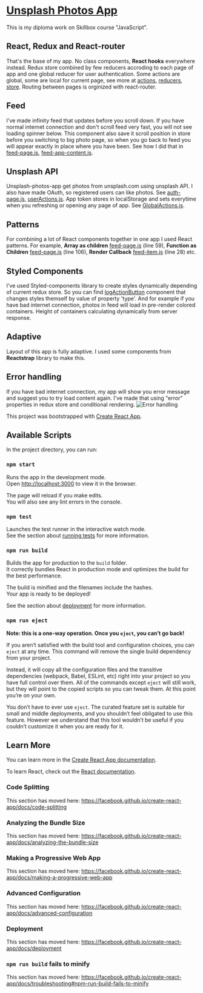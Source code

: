 # [Unsplash Photos App](https://unsplash-photos.ru/)
This is my diploma work on Skillbox course "JavaScript".

## React, Redux and React-router
That's the base of my app. No class components, **React hooks** everywhere instead. Redux store combined by few reducers accroding to each page of app and one global reducer for user authentication. Some actions are global, some are local for current page, see more at [actions](https://github.com/VadimVeberg/unsplash-photos-app/tree/master/src/actions), [reducers](https://github.com/VadimVeberg/unsplash-photos-app/tree/master/g/reducers), [store](https://github.com/VadimVeberg/unsplash-photos-app/tree/master/src/store). Routing between pages is orginized with react-router.

## Feed
I've made infinity feed that updates before you scroll down. If you have normal internet connection and don't scroll feed very fast, you will not see loading spinner below. This component also save it scroll position in store before you switching to big photo page, so when you go back to feed you will appear exactly in place where you have been. See how I did that in [feed-page.js](https://github.com/VadimVeberg/unsplash-photos-app/blob/master/src/components/pages/feed-page.js), [feed-app-content.js](https://github.com/VadimVeberg/unsplash-photos-app/blob/master/src/components/feed-app-content/feed-app-content.js).

## Unsplash API
Unsplash-photos-app get photos from unsplash.com using unsplash API. I also have made OAuth, so registered users can like photos. See [auth-page.js](https://github.com/VadimVeberg/unsplash-photos-app/blob/master/src/components/pages/auth-page.js), [userActions.js](https://github.com/VadimVeberg/unsplash-photos-app/blob/master/src/actions/UserActions.js). App token stores in localStorage and sets everytime when you refreshing or opening any page of app. See [GlobalActions.js](https://github.com/VadimVeberg/unsplash-photos-app/blob/master/src/actions/GlobalActions.js).

## Patterns
For combining a lot of React components together in one app I used React patterns. For example, **Array as children** [feed-page.js](https://github.com/VadimVeberg/unsplash-photos-app/blob/master/src/components/pages/feed-page.js) (line 59), **Function as Children** [feed-page.js](https://github.com/VadimVeberg/unsplash-photos-app/blob/master/src/components/pages/feed-page.js) (line 106), **Render Callback** [feed-item.js](https://github.com/VadimVeberg/unsplash-photos-app/blob/master/src/components/feed-item/feed-item.js) (line 28) etc.

## Styled Components
I've used Styled-components library to create styles dynamically depending of current redux store. So you can find [logActionButton](https://github.com/VadimVeberg/unsplash-photos-app/blob/master/src/components/logActionButton/logActionButton.js) component that changes styles themself by value of property 'type'. And for example if you have bad internet connection, photos in feed will load in pre-render colored containers. Height of containers calculating dynamically from server response. 

## Adaptive
Layout of this app is fully adaptive. I used some components from **Reactstrap** library to make this.

## Error handling
If you have bad internet connection, my app will show you error message and suggest you to try load content again. I've made that using "error" properties in redux store and conditional rendering. 
<img scr="https://vadimveberg.ru/assets/img/git_readme/Error_handling.png" alt="Error handling">

This project was bootstrapped with [Create React App](https://github.com/facebook/create-react-app).
## Available Scripts

In the project directory, you can run:

### `npm start`

Runs the app in the development mode.<br />
Open [http://localhost:3000](http://localhost:3000) to view it in the browser.

The page will reload if you make edits.<br />
You will also see any lint errors in the console.

### `npm test`

Launches the test runner in the interactive watch mode.<br />
See the section about [running tests](https://facebook.github.io/create-react-app/docs/running-tests) for more information.

### `npm run build`

Builds the app for production to the `build` folder.<br />
It correctly bundles React in production mode and optimizes the build for the best performance.

The build is minified and the filenames include the hashes.<br />
Your app is ready to be deployed!

See the section about [deployment](https://facebook.github.io/create-react-app/docs/deployment) for more information.

### `npm run eject`

**Note: this is a one-way operation. Once you `eject`, you can’t go back!**

If you aren’t satisfied with the build tool and configuration choices, you can `eject` at any time. This command will remove the single build dependency from your project.

Instead, it will copy all the configuration files and the transitive dependencies (webpack, Babel, ESLint, etc) right into your project so you have full control over them. All of the commands except `eject` will still work, but they will point to the copied scripts so you can tweak them. At this point you’re on your own.

You don’t have to ever use `eject`. The curated feature set is suitable for small and middle deployments, and you shouldn’t feel obligated to use this feature. However we understand that this tool wouldn’t be useful if you couldn’t customize it when you are ready for it.

## Learn More

You can learn more in the [Create React App documentation](https://facebook.github.io/create-react-app/docs/getting-started).

To learn React, check out the [React documentation](https://reactjs.org/).

### Code Splitting

This section has moved here: https://facebook.github.io/create-react-app/docs/code-splitting

### Analyzing the Bundle Size

This section has moved here: https://facebook.github.io/create-react-app/docs/analyzing-the-bundle-size

### Making a Progressive Web App

This section has moved here: https://facebook.github.io/create-react-app/docs/making-a-progressive-web-app

### Advanced Configuration

This section has moved here: https://facebook.github.io/create-react-app/docs/advanced-configuration

### Deployment

This section has moved here: https://facebook.github.io/create-react-app/docs/deployment

### `npm run build` fails to minify

This section has moved here: https://facebook.github.io/create-react-app/docs/troubleshooting#npm-run-build-fails-to-minify
